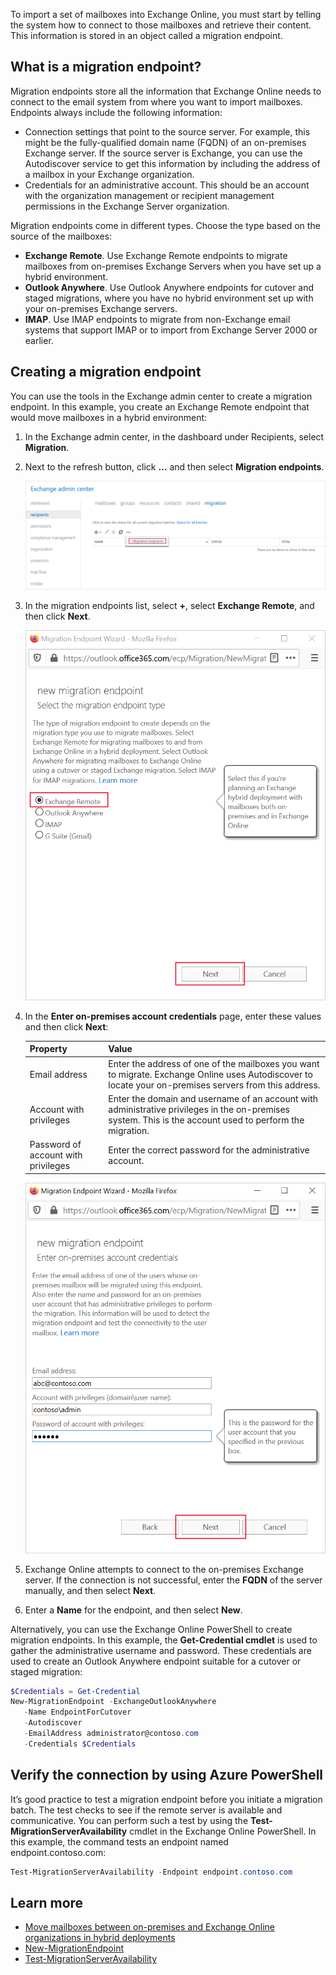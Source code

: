 To import a set of mailboxes into Exchange Online, you must start by telling the system how to connect to those mailboxes and retrieve their content. This information is stored in an object called a migration endpoint.

## What is a migration endpoint?

Migration endpoints store all the information that Exchange Online needs to connect to the email system from where you want to import mailboxes. Endpoints always include the following information:

- Connection settings that point to the source server. For example, this might be the fully-qualified domain name (FQDN) of an on-premises Exchange server. If the source server is Exchange, you can use the Autodiscover service to get this information by including the address of a mailbox in your Exchange organization.
- Credentials for an administrative account. This should be an account with the organization management or recipient management permissions in the Exchange Server organization.

Migration endpoints come in different types. Choose the type based on the source of the mailboxes:

- **Exchange Remote**. Use Exchange Remote endpoints to migrate mailboxes from on-premises Exchange Servers when you have set up a hybrid environment.
- **Outlook Anywhere**. Use Outlook Anywhere endpoints for cutover and staged migrations, where you have no hybrid environment set up with your on-premises Exchange servers.
- **IMAP**. Use IMAP endpoints to migrate from non-Exchange email systems that support IMAP or to import from Exchange Server 2000 or earlier.

## Creating a migration endpoint

You can use the tools in the Exchange admin center to create a migration endpoint. In this example, you create an Exchange Remote endpoint that would move mailboxes in a hybrid environment:

1. In the Exchange admin center, in the dashboard under Recipients, select **Migration**.
2. Next to the refresh button, click **…** and then select **Migration endpoints**.

   ![Select migration endpoints](../media/migration-endpoints.png)

3. In the migration endpoints list, select **+**, select **Exchange Remote**, and then click **Next**.

   ![Select Exchange Remote](../media/exchange-remote.png)

4. In the **Enter on-premises account credentials** page, enter these values and then click **Next**:

   | Property  |  Value |
   |---|---|
   | Email address  | Enter the address of one of the mailboxes you want to migrate. Exchange Online uses Autodiscover to locate your on-premises servers from this address.  |
   | Account with privileges  | Enter the domain and username of an account with administrative privileges in the on-premises system. This is the account used to perform the migration.  |
   | Password of account with privileges  | Enter the correct password for the administrative account.  |

   ![Migration Endpoint Wizard](../media/migration-endpoint-wizard.png)

5. Exchange Online attempts to connect to the on-premises Exchange server. If the connection is not successful, enter the **FQDN** of the server manually, and then select **Next**.
6. Enter a **Name** for the endpoint, and then select **New**.

Alternatively, you can use the Exchange Online PowerShell to create migration endpoints. In this example, the **Get-Credential cmdlet** is used to gather the administrative username and password. These credentials are used to create an Outlook Anywhere endpoint suitable for a cutover or staged migration:

```powershell
$Credentials = Get-Credential 
New-MigrationEndpoint -ExchangeOutlookAnywhere 
   -Name EndpointForCutover 
   -Autodiscover 
   -EmailAddress administrator@contoso.com 
   -Credentials $Credentials
```

## Verify the connection by using Azure PowerShell

It’s good practice to test a migration endpoint before you initiate a migration batch. The test checks to see if the remote server is available and communicative. You can perform such a test by using the **Test-MigrationServerAvailability** cmdlet in the Exchange Online PowerShell. In this example, the command tests an endpoint named endpoint.contoso.com:

```powershell
Test-MigrationServerAvailability -Endpoint endpoint.contoso.com
```

## Learn more

- [Move mailboxes between on-premises and Exchange Online organizations in hybrid deployments](/Exchange/hybrid-deployment/move-mailboxes?azure-portal=true)
- [New-MigrationEndpoint](/powershell/module/exchange/move-and-migration/new-migrationendpoint?azure-portal=true)
- [Test-MigrationServerAvailability](/powershell/module/exchange/move-and-migration/test-migrationserveravailability?azure-portal=true)
